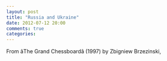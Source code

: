 ```yaml
---
layout: post
title: "Russia and Ukraine"
date: 2012-07-12 20:00
comments: true
categories: 
---
```


From âThe Grand Chessboardâ (1997) by Zbigniew Brzezinski,

